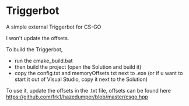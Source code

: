 # Triggerbot
A simple external Triggerbot for CS-GO


I won't update the offsets.

To build the Triggerbot, 
  - run the cmake_build.bat
  - then build the project (open the Solution and build it)
  - copy the config.txt and memoryOffsets.txt next to .exe (or if u want to start it out of Visual Studio, copy it next to the Solution)


To use it, update the offsets in the .txt file, offsets can be found here https://github.com/frk1/hazedumper/blob/master/csgo.hpp
